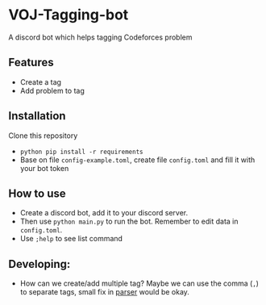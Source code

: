 # VOJ-Tagging-bot
 A discord bot which helps tagging Codeforces problem

## Features
- Create a tag
- Add problem to tag

## Installation
Clone this repository 
- `python pip install -r requirements`
- Base on file `config-example.toml`, create file `config.toml` and fill it with your bot token

## How to use
- Create a discord bot, add it to your discord server.
- Then use `python main.py` to run the bot. Remember to edit data in `config.toml`.
- Use `;help` to see list command
    
## Developing:
- How can we create/add multiple tag? Maybe we can use the comma (`,`) to separate tags, small fix in [parser](helper/parser.py) would be okay.

